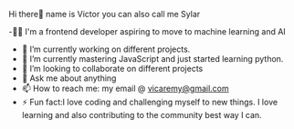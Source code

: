  Hi there👋 name is Victor you can also call me Sylar

-👨‍💻 I'm a frontend developer aspiring to move to machine learning and AI
- 🔭 I’m currently working on different projects. 
- 🌱 I’m currently mastering JavaScript and just started learning python. 
- 👯 I’m looking to collaborate on different projects
- 💬 Ask me about anything 
- 📫 How to reach me: my email @ vicaremy@gmail.com
- ⚡ Fun fact:I love coding and challenging myself to new things. I love learning and also contributing to the community best way I can.

